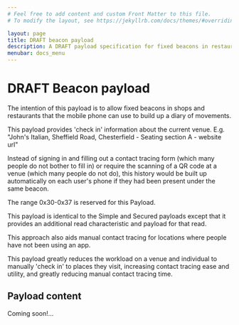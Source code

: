 ```yaml
---
# Feel free to add content and custom Front Matter to this file.
# To modify the layout, see https://jekyllrb.com/docs/themes/#overriding-theme-defaults

layout: page
title: DRAFT beacon payload
description: A DRAFT payload specification for fixed beacons in restaurants
menubar: docs_menu
---
```


# DRAFT Beacon payload

The intention of this payload is to allow fixed beacons in shops and restaurants
that the mobile phone can use to build up a diary of movements.

This payload provides 'check in' information about the current
venue. E.g. "John's Italian, Sheffield Road, Chesterfield - Seating section A - website url"

Instead of signing in and filling out a contact tracing form (which many
people do not bother to fill in) or require the scanning of a QR code at
a venue (which many people do not do), this history would be built up
automatically on each user's phone if they had been present under the
same beacon.

The range 0x30-0x37 is reserved for this Payload.

This payload is identical to the Simple and Secured payloads
except that it provides an additional read characteristic
and payload for that read.

This approach also aids manual contact tracing for locations where people have not been
using an app.

This payload greatly reduces the workload on a venue and individual to manually 'check in'
to places they visit, increasing contact tracing ease and utility, and greatly
reducing manual contact tracing time.

## Payload content

Coming soon!...
